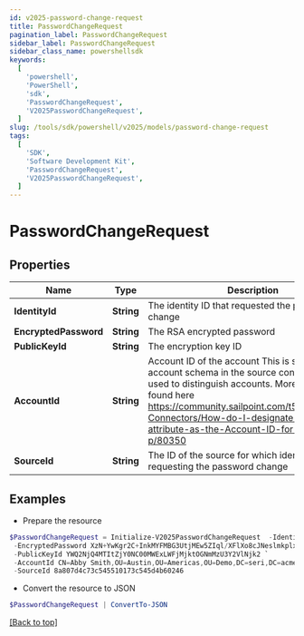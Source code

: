 ```yaml
---
id: v2025-password-change-request
title: PasswordChangeRequest
pagination_label: PasswordChangeRequest
sidebar_label: PasswordChangeRequest
sidebar_class_name: powershellsdk
keywords:
  [
    'powershell',
    'PowerShell',
    'sdk',
    'PasswordChangeRequest',
    'V2025PasswordChangeRequest',
  ]
slug: /tools/sdk/powershell/v2025/models/password-change-request
tags:
  [
    'SDK',
    'Software Development Kit',
    'PasswordChangeRequest',
    'V2025PasswordChangeRequest',
  ]
---
```


# PasswordChangeRequest

## Properties

| Name | Type | Description | Notes |
| --- | --- | --- | --- |
| **IdentityId** | **String** | The identity ID that requested the password change | [optional] |
| **EncryptedPassword** | **String** | The RSA encrypted password | [optional] |
| **PublicKeyId** | **String** | The encryption key ID | [optional] |
| **AccountId** | **String** | Account ID of the account This is specified per account schema in the source configuration. It is used to distinguish accounts. More info can be found here https://community.sailpoint.com/t5/IdentityNow-Connectors/How-do-I-designate-an-account-attribute-as-the-Account-ID-for-a/ta-p/80350 | [optional] |
| **SourceId** | **String** | The ID of the source for which identity is requesting the password change | [optional] |

## Examples

- Prepare the resource

```powershell
$PasswordChangeRequest = Initialize-V2025PasswordChangeRequest  -IdentityId 8a807d4c73c545510173c545f0a002ff `
 -EncryptedPassword XzN+YwKgr2C+InkMYFMBG3UtjMEw5ZIql/XFlXo8cJNeslmkplx6vn4kd4/43IF9STBk5RnzR6XmjpEO+FwHDoiBwYZAkAZK/Iswxk4OdybG6Y4MStJCOCiK8osKr35IMMSV/mbO4wAeltoCk7daTWzTGLiI6UaT5tf+F2EgdjJZ7YqM8W8r7aUWsm3p2Xt01Y46ZRx0QaM91QruiIx2rECFT2pUO0wr+7oQ77jypATyGWRtADsu3YcvCk/6U5MqCnXMzKBcRas7NnZdSL/d5H1GglVGz3VLPMaivG4/oL4chOMmFCRl/zVsGxZ9RhN8rxsRGFFKn+rhExTi+bax3A== `
 -PublicKeyId YWQ2NjQ4MTItZjY0NC00MWExLWFjMjktOGNmMzU3Y2VlNjk2 `
 -AccountId CN=Abby Smith,OU=Austin,OU=Americas,OU=Demo,DC=seri,DC=acme,DC=com `
 -SourceId 8a807d4c73c545510173c545d4b60246
```

- Convert the resource to JSON

```powershell
$PasswordChangeRequest | ConvertTo-JSON
```

[[Back to top]](#)
